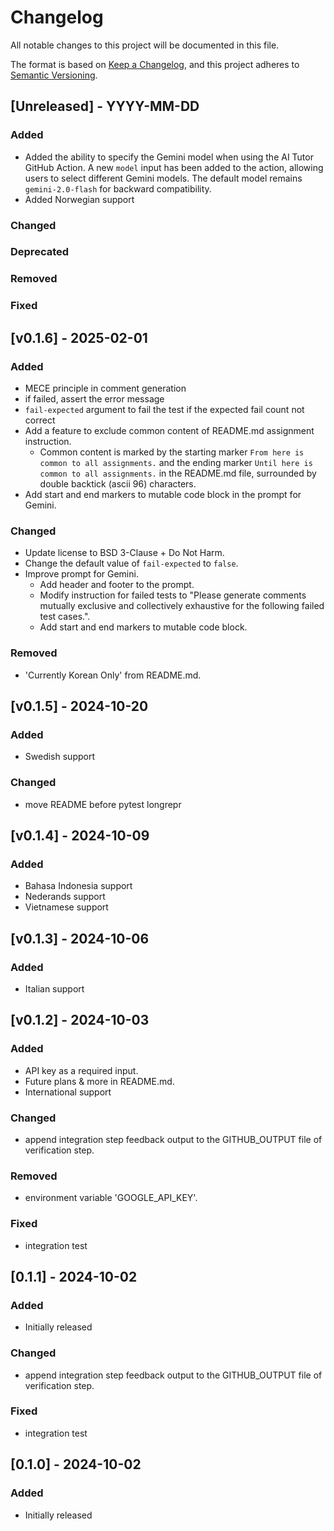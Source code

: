 # Changelog
All notable changes to this project will be documented in this file.

The format is based on [Keep a Changelog](https://keepachangelog.com/en/1.0.0/),
and this project adheres to [Semantic Versioning](https://semver.org/spec/v2.0.0.html).

## [Unreleased] - YYYY-MM-DD

### Added

- Added the ability to specify the Gemini model when using the AI Tutor GitHub Action.  A new `model` input has been added to the action, allowing users to select different Gemini models.  The default model remains `gemini-2.0-flash` for backward compatibility.
- Added Norwegian support

### Changed


### Deprecated


### Removed


### Fixed


## [v0.1.6] - 2025-02-01

### Added
* MECE principle in comment generation
* if failed, assert the error message
* `fail-expected` argument to fail the test if the expected fail count not correct
* Add a feature to exclude common content of README.md assignment instruction.
    * Common content is marked by the starting marker ``From here is common to all assignments.`` and the ending marker ``Until here is common to all assignments.`` in the README.md file, surrounded by double backtick (ascii 96) characters.
* Add start and end markers to mutable code block in the prompt for Gemini.


### Changed
* Update license to BSD 3-Clause + Do Not Harm.
* Change the default value of `fail-expected` to `false`.
* Improve prompt for Gemini.
    * Add header and footer to the prompt.
    * Modify instruction for failed tests to "Please generate comments mutually exclusive and collectively exhaustive for the following failed test cases.".
    * Add start and end markers to mutable code block.


### Removed
* 'Currently Korean Only' from README.md.


## [v0.1.5] - 2024-10-20

### Added
* Swedish support

### Changed
* move README before pytest longrepr


## [v0.1.4] - 2024-10-09

### Added
* Bahasa Indonesia support
* Nederands support
* Vietnamese support


## [v0.1.3] - 2024-10-06

### Added
* Italian support


## [v0.1.2] - 2024-10-03

### Added
* API key as a required input.
* Future plans & more in README.md.
* International support


### Changed
* append integration step feedback output to the GITHUB_OUTPUT file of verification step.

### Removed
* environment variable 'GOOGLE_API_KEY'.

### Fixed
* integration test


## [0.1.1] - 2024-10-02

### Added
* Initially released

### Changed
* append integration step feedback output to the GITHUB_OUTPUT file of verification step.

### Fixed
* integration test


## [0.1.0] - 2024-10-02

### Added
* Initially released
